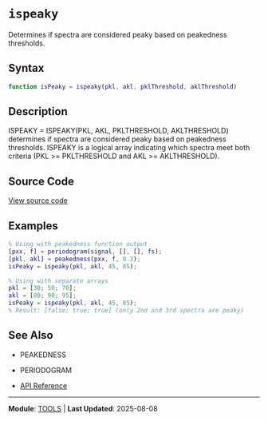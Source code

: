 # `ispeaky`

Determines if spectra are considered peaky based on peakedness thresholds.

## Syntax

```matlab
function isPeaky = ispeaky(pkl, akl, pklThreshold, aklThreshold)
```

## Description

ISPEAKY = ISPEAKY(PKL, AKL, PKLTHRESHOLD, AKLTHRESHOLD) determines if spectra are considered peaky based on peakedness thresholds. ISPEAKY is a logical array indicating which spectra meet both criteria (PKL >= PKLTHRESHOLD and AKL >= AKLTHRESHOLD).

## Source Code

[View source code](https://github.com/BSICoS/biosigmat/tree/main/src/tools/ispeaky.m)

## Examples

```matlab
% Using with peakedness function output
[pxx, f] = periodogram(signal, [], [], fs);
[pkl, akl] = peakedness(pxx, f, 0.3);
isPeaky = ispeaky(pkl, akl, 45, 85);

% Using with separate arrays
pkl = [30; 50; 70];
akl = [80; 90; 95];
isPeaky = ispeaky(pkl, akl, 45, 85);
% Result: [false; true; true] (only 2nd and 3rd spectra are peaky)
```

## See Also

- PEAKEDNESS
- PERIODOGRAM

- [API Reference](../index.md)

---

**Module**: [TOOLS](index.md) | **Last Updated**: 2025-08-08
